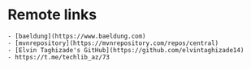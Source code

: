 # Remote links
    - [baeldung](https://www.baeldung.com)
    - [mvnrepository](https://mvnrepository.com/repos/central)
    - [Elvin Taghizade's GitHub](https://github.com/elvintaghizade14)
    - https://t.me/techlib_az/73